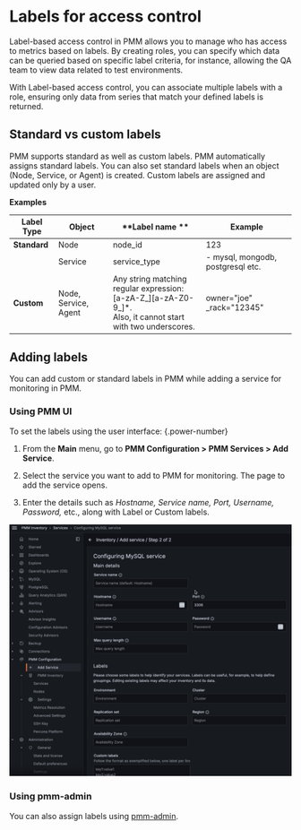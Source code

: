 # Labels for access control


Label-based access control in PMM allows you to manage who has access to metrics based on labels. By creating roles, you can specify which data can be queried based on specific label criteria, for instance, allowing the QA team to view data related to test environments. 
 
With Label-based access control, you can associate multiple labels with a role, ensuring only data from series that match your defined labels is returned. 


## Standard vs custom labels

PMM supports standard as well as custom labels. PMM automatically assigns standard labels. You can also set standard labels when an object (Node, Service, or Agent) is created. Custom labels are assigned and updated only by a user.

**Examples**


| **Label Type**| **Object**| **Label name **| **Example** |                                                                                                
|----------|--------|-------|------------------------------|
| **Standard**  | Node   | node_id |123|                                          
|          | Service|service_type   |   - mysql, mongodb, postgresql etc.                                     
| **Custom**| Node, Service, Agent| Any string matching regular expression: <br /> [a-zA-Z_][a-zA-Z0-9_]*. <br /> Also, it cannot start with two underscores.| owner="joe"<br/> _rack="12345"|

## Adding labels

You can add custom or standard labels in PMM while adding a service for monitoring in PMM.

### Using PMM UI

To set the labels using the user interface:
{.power-number}

1. From the **Main** menu, go to **PMM Configuration > PMM Services > Add Service**.

2. Select the service you want to add to PMM for monitoring. The page to add the service opens.

3. Enter the details such as *Hostname, Service name, Port, Username, Password,* etc., along with Label or Custom labels.

 ![!](../../../images/PMM_access_control_add_labels_services.png)

### Using pmm-admin

 You can also assign labels using [pmm-admin](../../../use/commands/pmm-admin.md).
